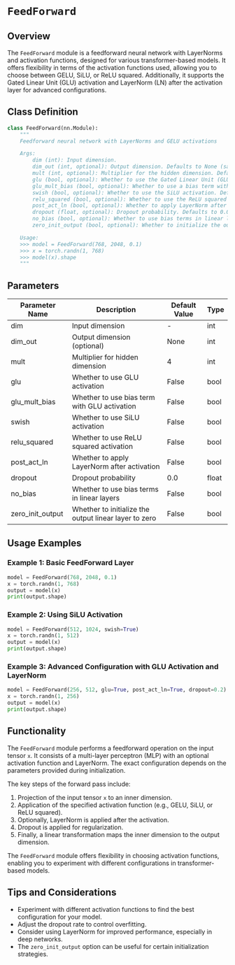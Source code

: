 # `FeedForward`

## Overview

The `FeedForward` module is a feedforward neural network with LayerNorms and activation functions, designed for various transformer-based models. It offers flexibility in terms of the activation functions used, allowing you to choose between GELU, SiLU, or ReLU squared. Additionally, it supports the Gated Linear Unit (GLU) activation and LayerNorm (LN) after the activation layer for advanced configurations.

## Class Definition

```python
class FeedForward(nn.Module):
    """
    Feedforward neural network with LayerNorms and GELU activations

    Args:
        dim (int): Input dimension.
        dim_out (int, optional): Output dimension. Defaults to None (same as input dimension).
        mult (int, optional): Multiplier for the hidden dimension. Defaults to 4.
        glu (bool, optional): Whether to use the Gated Linear Unit (GLU) activation. Defaults to False.
        glu_mult_bias (bool, optional): Whether to use a bias term with the GLU activation. Defaults to False.
        swish (bool, optional): Whether to use the SiLU activation. Defaults to False.
        relu_squared (bool, optional): Whether to use the ReLU squared activation. Defaults to False.
        post_act_ln (bool, optional): Whether to apply LayerNorm after activation. Defaults to False.
        dropout (float, optional): Dropout probability. Defaults to 0.0.
        no_bias (bool, optional): Whether to use bias terms in linear layers. Defaults to False.
        zero_init_output (bool, optional): Whether to initialize the output linear layer to zero. Defaults to False.

    Usage:
    >>> model = FeedForward(768, 2048, 0.1)
    >>> x = torch.randn(1, 768)
    >>> model(x).shape
    """
```

## Parameters

| Parameter Name   | Description                                               | Default Value  | Type   |
| -----------------|-----------------------------------------------------------|-----------------|--------|
| dim              | Input dimension                                           | -               | int    |
| dim_out          | Output dimension (optional)                               | None            | int    |
| mult             | Multiplier for hidden dimension                           | 4               | int    |
| glu              | Whether to use GLU activation                             | False           | bool   |
| glu_mult_bias    | Whether to use bias term with GLU activation              | False           | bool   |
| swish            | Whether to use SiLU activation                            | False           | bool   |
| relu_squared     | Whether to use ReLU squared activation                     | False           | bool   |
| post_act_ln      | Whether to apply LayerNorm after activation               | False           | bool   |
| dropout          | Dropout probability                                       | 0.0             | float  |
| no_bias          | Whether to use bias terms in linear layers                | False           | bool   |
| zero_init_output | Whether to initialize the output linear layer to zero     | False           | bool   |

## Usage Examples

### Example 1: Basic FeedForward Layer

```python
model = FeedForward(768, 2048, 0.1)
x = torch.randn(1, 768)
output = model(x)
print(output.shape)
```

### Example 2: Using SiLU Activation

```python
model = FeedForward(512, 1024, swish=True)
x = torch.randn(1, 512)
output = model(x)
print(output.shape)
```

### Example 3: Advanced Configuration with GLU Activation and LayerNorm

```python
model = FeedForward(256, 512, glu=True, post_act_ln=True, dropout=0.2)
x = torch.randn(1, 256)
output = model(x)
print(output.shape)
```

## Functionality

The `FeedForward` module performs a feedforward operation on the input tensor `x`. It consists of a multi-layer perceptron (MLP) with an optional activation function and LayerNorm. The exact configuration depends on the parameters provided during initialization.

The key steps of the forward pass include:
1. Projection of the input tensor `x` to an inner dimension.
2. Application of the specified activation function (e.g., GELU, SiLU, or ReLU squared).
3. Optionally, LayerNorm is applied after the activation.
4. Dropout is applied for regularization.
5. Finally, a linear transformation maps the inner dimension to the output dimension.

The `FeedForward` module offers flexibility in choosing activation functions, enabling you to experiment with different configurations in transformer-based models.

## Tips and Considerations

- Experiment with different activation functions to find the best configuration for your model.
- Adjust the dropout rate to control overfitting.
- Consider using LayerNorm for improved performance, especially in deep networks.
- The `zero_init_output` option can be useful for certain initialization strategies.
